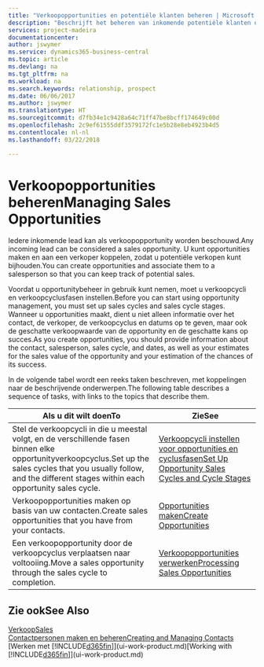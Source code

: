 ```yaml
---
title: "Verkoopopportunities en potentiële klanten beheren | Microsoft Docs"
description: "Beschrijft het beheren van inkomende potentiële klanten of verkoopopportunity's in Business Central en het koppelen van de opportunity aan een verkoper om toekomstige verkopen te traceren."
services: project-madeira
documentationcenter: 
author: jswymer
ms.service: dynamics365-business-central
ms.topic: article
ms.devlang: na
ms.tgt_pltfrm: na
ms.workload: na
ms.search.keywords: relationship, prospect
ms.date: 06/06/2017
ms.author: jswymer
ms.translationtype: HT
ms.sourcegitcommit: d7fb34e1c9428a64c71ff47be8bcff174649c00d
ms.openlocfilehash: 2c9ef61555ddf3579172fc1e5b28e8eb4923b4d5
ms.contentlocale: nl-nl
ms.lasthandoff: 03/22/2018

---
```

# <a name="managing-sales-opportunities"></a><span data-ttu-id="202eb-103">Verkoopopportunities beheren</span><span class="sxs-lookup"><span data-stu-id="202eb-103">Managing Sales Opportunities</span></span>
<span data-ttu-id="202eb-104">Iedere inkomende lead kan als verkoopopportunity worden beschouwd.</span><span class="sxs-lookup"><span data-stu-id="202eb-104">Any incoming lead can be considered a sales opportunity.</span></span> <span data-ttu-id="202eb-105">U kunt opportunities maken en aan een verkoper koppelen, zodat u potentiële verkopen kunt bijhouden.</span><span class="sxs-lookup"><span data-stu-id="202eb-105">You can create opportunities and associate them to a salesperson so that you can keep track of potential sales.</span></span>

<span data-ttu-id="202eb-106">Voordat u opportunitybeheer in gebruik kunt nemen, moet u verkoopcycli en verkoopcyclusfasen instellen.</span><span class="sxs-lookup"><span data-stu-id="202eb-106">Before you can start using opportunity management, you must set up sales cycles and sales cycle stages.</span></span> <span data-ttu-id="202eb-107">Wanneer u opportunities maakt, dient u niet alleen informatie over het contact, de verkoper, de verkoopcyclus en datums op te geven, maar ook de geschatte verkoopwaarde van de opportunity en de geschatte kans op succes.</span><span class="sxs-lookup"><span data-stu-id="202eb-107">As you create opportunities, you should provide information about the contact, salesperson, sales cycle, and dates, as well as your estimates for the sales value of the opportunity and your estimation of the chances of its success.</span></span>

<span data-ttu-id="202eb-108">In de volgende tabel wordt een reeks taken beschreven, met koppelingen naar de beschrijvende onderwerpen.</span><span class="sxs-lookup"><span data-stu-id="202eb-108">The following table describes a sequence of tasks, with links to the topics that describe them.</span></span>

| <span data-ttu-id="202eb-109">Als u dit wilt doen</span><span class="sxs-lookup"><span data-stu-id="202eb-109">To</span></span> | <span data-ttu-id="202eb-110">Zie</span><span class="sxs-lookup"><span data-stu-id="202eb-110">See</span></span> |
| --- | --- |
| <span data-ttu-id="202eb-111">Stel de verkoopcycli in die u meestal volgt, en de verschillende fasen binnen elke opportunityverkoopcyclus.</span><span class="sxs-lookup"><span data-stu-id="202eb-111">Set up the sales cycles that you usually follow, and the different stages within each opportunity sales cycle.</span></span> |[<span data-ttu-id="202eb-112">Verkoopcycli instellen voor opportunities en cyclusfasen</span><span class="sxs-lookup"><span data-stu-id="202eb-112">Set Up Opportunity Sales Cycles and Cycle Stages</span></span>](marketing-how-setup-opportunity-sales-cycles-stages.md) |
| <span data-ttu-id="202eb-113">Verkoopopportunities maken op basis van uw contacten.</span><span class="sxs-lookup"><span data-stu-id="202eb-113">Create sales opportunities that you have from your contacts.</span></span> |[<span data-ttu-id="202eb-114">Opportunities maken</span><span class="sxs-lookup"><span data-stu-id="202eb-114">Create Opportunities</span></span>](marketing-how-create-opportunities.md) |
| <span data-ttu-id="202eb-115">Een verkoopopportunity door de verkoopcyclus verplaatsen naar voltooiing.</span><span class="sxs-lookup"><span data-stu-id="202eb-115">Move a sales opportunity through the sales cycle to completion.</span></span> |[<span data-ttu-id="202eb-116">Verkoopopportunities verwerken</span><span class="sxs-lookup"><span data-stu-id="202eb-116">Processing Sales Opportunities</span></span>](marketing-processing-sales-opportunities.md) |

## <a name="see-also"></a><span data-ttu-id="202eb-117">Zie ook</span><span class="sxs-lookup"><span data-stu-id="202eb-117">See Also</span></span>
[<span data-ttu-id="202eb-118">Verkoop</span><span class="sxs-lookup"><span data-stu-id="202eb-118">Sales</span></span>](sales-manage-sales.md)  
[<span data-ttu-id="202eb-119">Contactpersonen maken en beheren</span><span class="sxs-lookup"><span data-stu-id="202eb-119">Creating and Managing Contacts</span></span>](marketing-contacts.md)  
<span data-ttu-id="202eb-120">[Werken met [!INCLUDE[d365fin](includes/d365fin_md.md)]](ui-work-product.md)</span><span class="sxs-lookup"><span data-stu-id="202eb-120">[Working with [!INCLUDE[d365fin](includes/d365fin_md.md)]](ui-work-product.md)</span></span>

